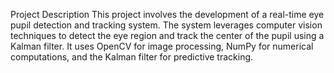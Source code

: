 Project Description
This project involves the development of a real-time eye pupil detection and tracking system. The system leverages computer vision techniques to detect the eye region and track the center of the pupil using a Kalman filter. It uses OpenCV for image processing, NumPy for numerical computations, and the Kalman filter for predictive tracking.
